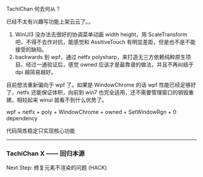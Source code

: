 TachiChan 何去何从？

已经不太有兴趣写功能上架云云了。。

1. WinUI3 没办法去很好的协调菜单动画 width height，用 ScaleTransform 吧，不得不去作对抗，能感觉和 AssitiveTouch 有明显差距，但是也不是不能接受的缺陷。
2. backwards 到 wpf，通过 netfx polysharp，来打造无三方依赖纯粹原生项目。经过一通验证后，感觉 owned 应该才是最靠谱的做法，并且不再纠结于 dpi 越简易越好。

目前想法重新偏向于 wpf 了。如果是 WindowChrome 的话 wpf 性能已经足够好了，netfx 还能保证体积，向前到 win7 也完全适用，还不需要管理窗口的销毁重建。相较起来 winui 就看不到什么优势了。

wpf + netfx + poly + WindowChrome + owned + SetWindowRgn + 0 dependency

代码简炼稳定只实现核心功能

---

### TachiChan X —— 回归本源

Next Step: 修复元素不渲染的问题 (HACK)
